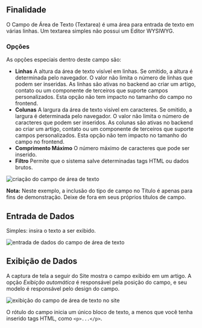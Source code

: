 <!-- Filename: J3.x:Adding_custom_fields/Textarea_Field / Display title: Campo de Área de Texto -->

## Finalidade

O Campo de Área de Texto (Textarea) é uma área para entrada de texto em várias linhas. Um textarea simples não possui um Editor WYSIWYG.

### Opções

As opções especiais dentro deste campo são:

- **Linhas** A altura da área de texto visível em linhas. Se omitido, a altura é determinada pelo navegador. O valor não limita o número de linhas que podem ser inseridas. As linhas são ativas no backend ao criar um artigo, contato ou um componente de terceiros que suporte campos personalizados. Esta opção não tem impacto no tamanho do campo no frontend.
- **Colunas** A largura da área de texto visível em caracteres. Se omitido, a largura é determinada pelo navegador. O valor não limita o número de caracteres que podem ser inseridos. As colunas são ativas no backend ao criar um artigo, contato ou um componente de terceiros que suporte campos personalizados. Esta opção não tem impacto no tamanho do campo no frontend.
- **Comprimento Máximo** O número máximo de caracteres que pode ser inserido.
- **Filtro** Permite que o sistema salve determinadas tags HTML ou dados brutos.

![criação do campo de área de texto](../../../en/images/fields/fields-textarea-edit.png)

**Nota:** Neste exemplo, a inclusão do tipo de campo no Título é apenas para fins de demonstração. Deixe de fora em seus próprios títulos de campo.

## Entrada de Dados

Simples: insira o texto a ser exibido.

![entrada de dados do campo de área de texto](../../../en/images/fields/fields-textarea-data-entry.png)

## Exibição de Dados

A captura de tela a seguir do Site mostra o campo exibido em um artigo. A opção *Exibição automática* é responsável pela posição do campo, e seu modelo é responsável pelo design do campo.

![exibição do campo de área de texto no site](../../../en/images/fields/fields-textarea-site.png)

O rótulo do campo inicia um único bloco de texto, a menos que você tenha inserido tags HTML, como `<p>...</p>`.

